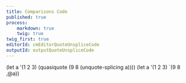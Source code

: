 ```yaml
---
title: Comparisons Code
published: true
process:
    markdown: true
    twig: true
twig_first: true
editorId: cmEditorQuoteUnspliceCode
outputId: outputQuoteUnspliceCode
---
```

(let a '(1 2 3)
  (quasiquote (9 8 (unquote-splicing a))))
(let a '(1 2 3)
  `(9 8 ,@a))